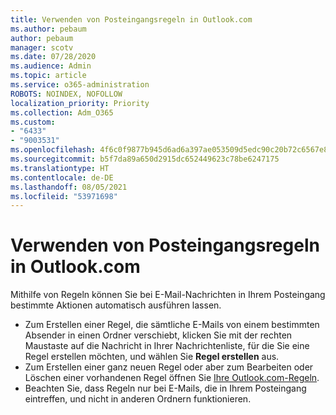 ```yaml
---
title: Verwenden von Posteingangsregeln in Outlook.com
ms.author: pebaum
author: pebaum
manager: scotv
ms.date: 07/28/2020
ms.audience: Admin
ms.topic: article
ms.service: o365-administration
ROBOTS: NOINDEX, NOFOLLOW
localization_priority: Priority
ms.collection: Adm_O365
ms.custom:
- "6433"
- "9003531"
ms.openlocfilehash: 4f6c0f9877b945d6ad6a397ae053509d5edc90c20b72c6567e867268ee1eda04
ms.sourcegitcommit: b5f7da89a650d2915dc652449623c78be6247175
ms.translationtype: HT
ms.contentlocale: de-DE
ms.lasthandoff: 08/05/2021
ms.locfileid: "53971698"
---
```

# <a name="use-inbox-rules-in-outlookcom"></a>Verwenden von Posteingangsregeln in Outlook.com

Mithilfe von Regeln können Sie bei E-Mail-Nachrichten in Ihrem Posteingang bestimmte Aktionen automatisch ausführen lassen.

- Zum Erstellen einer Regel, die sämtliche E-Mails von einem bestimmten Absender in einen Ordner verschiebt, klicken Sie mit der rechten Maustaste auf die Nachricht in Ihrer Nachrichtenliste, für die Sie eine Regel erstellen möchten, und wählen Sie **Regel erstellen** aus.
- Zum Erstellen einer ganz neuen Regel oder aber zum Bearbeiten oder Löschen einer vorhandenen Regel öffnen Sie [Ihre Outlook.com-Regeln](https://go.microsoft.com/fwlink/?linkid=2118142).
- Beachten Sie, dass Regeln nur bei E-Mails, die in Ihrem Posteingang eintreffen, und nicht in anderen Ordnern funktionieren.
